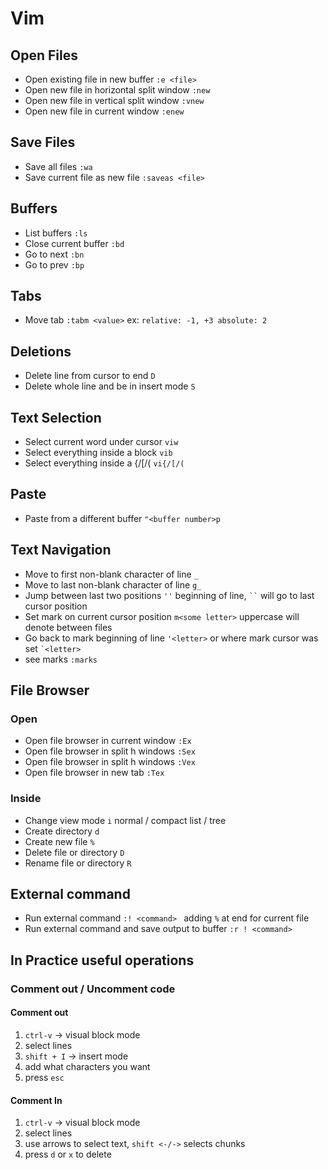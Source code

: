 Vim
===


## Open Files
 - Open existing file in new buffer `:e <file>`
 - Open new file in horizontal split window `:new`
 - Open new file in vertical split window `:vnew`
 - Open new file in current window `:enew`

## Save Files
 - Save all files `:wa`
 - Save current file as new file `:saveas <file>`

## Buffers
 - List buffers `:ls`
 - Close current buffer `:bd`
 - Go to next `:bn`
 - Go to prev `:bp`

## Tabs
 - Move tab `:tabm <value>` ex: `relative: -1, +3 absolute: 2`

## Deletions
 - Delete line from cursor to end `D`
 - Delete whole line and be in insert mode `S`

## Text Selection
 - Select current word under cursor `viw`
 - Select everything inside a block `vib`
 - Select everything inside a {/[/( `vi{/[/(`

## Paste
 - Paste from a different buffer `"<buffer number>p`

## Text Navigation
 - Move to first non-blank character of line `_`
 - Move to last non-blank character of line `g_`
 - Jump between last two positions `''` beginning of line, ``` `` ``` will go to last cursor position
 - Set mark on current cursor position `m<some letter>` uppercase will denote between files
 - Go back to mark beginning of line `'<letter>` or where mark cursor was set `` `<letter> ``
 - see marks `:marks`

## File Browser
### Open
 - Open file browser in current window `:Ex`
 - Open file browser in split h windows `:Sex`
 - Open file browser in split h windows `:Vex`
 - Open file browser in new tab `:Tex`
### Inside
 - Change view mode `i` normal / compact list / tree
 - Create directory `d`
 - Create new file `%`
 - Delete file or directory `D`
 - Rename file or directory `R`

## External command
 - Run external command `:! <command> ` adding `%` at end for current file
 - Run external command and save output to buffer `:r ! <command>`

## In Practice useful operations
### Comment out / Uncomment code
#### Comment out
1. `ctrl-v` -> visual block mode
2. select lines
3. `shift + I` -> insert mode
4. add what characters you want
5. press `esc`

#### Comment In
1. `ctrl-v` -> visual block mode
2. select lines
3. use arrows to select text, `shift <-/->` selects chunks
5. press `d` or `x` to delete



